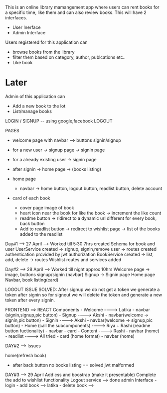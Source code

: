 This is an online library mamangement app where users can rent books for a specific time, like them and can also review books. This will have 2 interfaces.

- User Inerface
- Admin Interface

Users registered for this application can
- browse books from the library
- filter them based on category, author, publcations etc..
- Like book
<!-- - Review a book  -->
<!-- - Categorize the books according to the arrival time  -->
<!-- - Pay & Rent them for a specific duration -->

# Later
Admin of this application can
- Add a new book to the lot
- List/manage books
<!-- - Track rented books and their availability -->


LOGIN / SIGNUP -- using google,facebook
LOGOUT

PAGES 
- welcome page with navbar --> buttons signin/signup
- for a new user -> signup page -> signin page
- for a already existing user -> signin page
- after signin -> home page -> (books listing)

- home page
    - navbar -> home button, logout button, readlist button, delete account
        <!-- search button, filter book button, -->

- card of each book 
    - cover page image of book 
    - heart icon near the book for like the book -> increment the like count
    - readme button -> ridirect to a dynamic url different for every book, back button
    - Add to readlist button -> redirect to wishlist page -> list of the books added to the readlist

Day#1 --> 27 April --> Worked till 5:30 7hrs
created Schema for book and user 
UserService created -> signup, signin,remove user -> routes created 
authentication provided by jwt authorization 
BookService created -> list, add, delete -> routes 
Wishlist routes and services added

Day#2 --> 28 April --> Worked till night approx 10hrs
Welcome page -> image, buttons signup/signin (navbar)
Signup -> Signin page 
Home page Navbar, book listing(card)

LOGOUT ISSUE SOLVED:
After signup we do not get a token we generate a token after signin so for signout we will delete the token and generate a new token after every signin.

FRONTEND ==> REACT
Components 
    - Welcome      ----> Latika
        - navbar (signin,signup,pic button)
    - Signup       ----> Akshi
        - navbar(welcome -> signin,pic button)
    - Signin       ----> Akshi
        - navbar(welcome -> signup,pic button)
    - Home (call the subcomponents)   ----> Riya + Rashi (readme button fuctionality)
        - navbar
        - card
    - Content      ----> Rashi
        - navbar (home)
    - readlist     ----> All tried
        - card (home format)
        - navbar (home)
    
DAY#2 --> Issues

home(refresh book)
- after back button no books listing == solved
jwt malformed

DAY#3 --> 29 April 
Add css and boostrap (make it presentable)
Complete the add to wishlist functionality
Logout service  --> done
admin Interface 
    - login 
    - add book  --> latika
    - delete book --> 